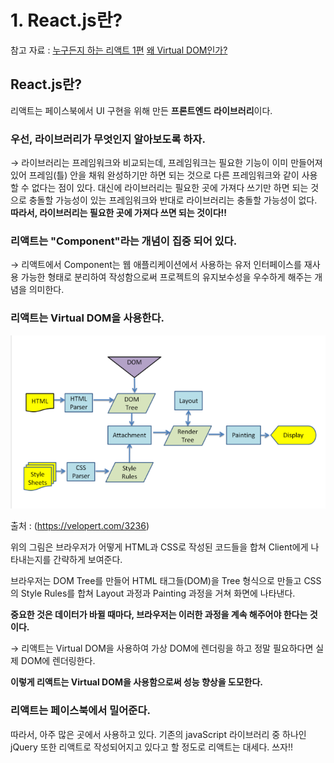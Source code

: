 # 1. React.js란?

참고 자료 : 
[누구든지 하는 리액트 1편](https://velopert.com/3612)
[왜 Virtual DOM인가?](https://velopert.com/3236)

## React.js란?

리액트는 페이스북에서 UI 구현을 위해 만든 **프론트엔드** **라이브러리**이다.

### 우선, 라이브러리가 무엇인지 알아보도록 하자.

→ 라이브러리는 프레임워크와 비교되는데, 프레임워크는 필요한 기능이 이미 만들어져 있어 프레임(틀) 안을 채워 완성하기만 하면 되는 것으로 다른 프레임워크와 같이 사용할 수 없다는 점이 있다. 대신에 라이브러리는 필요한 곳에 가져다 쓰기만 하면 되는 것으로 충돌할 가능성이 있는 프레임워크와 반대로 라이브러리는 충돌할 가능성이 없다. **따라서, 라이브러리는 필요한 곳에 가져다 쓰면 되는 것이다!!**

### 리액트는 "Component"라는 개념이 집중 되어 있다.

→ 리액트에서 Component는 웹 애플리케이션에서 사용하는 유저 인터페이스를 재사용 가능한 형태로 분리하여 작성함으로써 프로젝트의 유지보수성을 우수하게 해주는 개념을 의미한다.

### 리액트는 Virtual DOM을 사용한다.

![브라우저의 workFlow](https://github.com/Se-Hun/WebStudy/blob/master/React.js/%EB%B8%8C%EB%9D%BC%EC%9A%B0%EC%A0%80%EC%9D%98%20Workflow.PNG)

출처 : (https://velopert.com/3236)

위의 그림은 브라우저가 어떻게 HTML과 CSS로 작성된 코드들을 합쳐 Client에게 나타내는지를 간략하게 보여준다.

브라우저는 DOM Tree를 만들어 HTML 태그들(DOM)을 Tree 형식으로 만들고 CSS의 Style Rules를 합쳐 Layout 과정과 Painting 과정을 거쳐 화면에 나타낸다.

**중요한 것은 데이터가 바뀔 때마다, 브라우저는 이러한 과정을 계속 해주어야 한다는 것이다.**

→ 리액트는 Virtual DOM을 사용하여 가상 DOM에 렌더링을 하고 정말 필요하다면 실제 DOM에 렌더링한다.

**이렇게 리액트는 Virtual DOM을 사용함으로써 성능 향상을 도모한다.**

### 리액트는 페이스북에서 밀어준다.

따라서, 아주 많은 곳에서 사용하고 있다. 기존의 javaScript 라이브러리 중 하나인 jQuery 또한 리액트로 작성되어지고 있다고 할 정도로 리액트는 대세다. 쓰자!!
